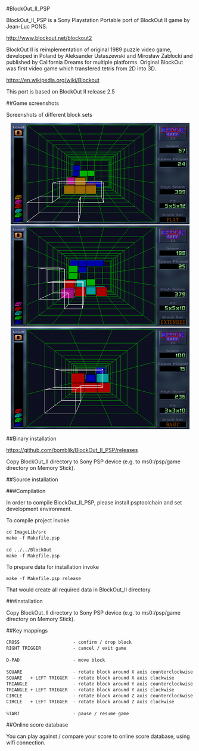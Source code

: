#BlockOut_II_PSP

BlockOut_II_PSP is a Sony Playstation Portable port of BlockOut II game by Jean-Luc PONS.

http://www.blockout.net/blockout2

BlockOut II is reimplementation of original 1989 puzzle video game, developed in Poland by
Aleksander Ustaszewski and Mirosław Zabłocki and published by California Dreams for multiple
platforms. Original BlockOut was first video game which transfered tetris from 2D into 3D.

https://en.wikipedia.org/wiki/Blockout

This port is based on BlockOut II release 2.5

##Game screenshots

Screenshots of different block sets

<p align="center">
  <img src="Screenshots/flat_fun_screenshot.png" width="480"/>
  <img src="Screenshots/out_of_control_screenshot.png" width="480"/>
  <img src="Screenshots/3d_mania_screenshot.png" width="480"/>
</p>

##Binary installation

https://github.com/bomblik/BlockOut_II_PSP/releases

Copy BlockOut_II directory to Sony PSP device
(e.g. to ms0:/psp/game directory on Memory Stick).

##Source installation

###Compilation

In order to compile BlockOut_II_PSP, please install psptoolchain
and set development environment.

To compile project invoke

    cd ImageLib/src
    make -f Makefile.psp

    cd ../../BlockOut
    make -f Makefile.psp

To prepare data for installation invoke

    make -f Makefile.psp release

That would create all required data in BlockOut_II directory

###Installation

Copy BlockOut_II directory to Sony PSP device
(e.g. to ms0:/psp/game directory on Memory Stick).

##Key mappings

    CROSS                    - confirm / drop block
    RIGHT TRIGGER            - cancel / exit game

    D-PAD                    - move block

    SQUARE                   - rotate block around X axis counterclockwise
    SQUARE   + LEFT TRIGGER  - rotate block around X axis clockwise
    TRIANGLE                 - rotate block around Y axis counterclockwise
    TRIANGLE + LEFT TRIGGER  - rotate block around Y axis clockwise
    CIRCLE                   - rotate block around Z axis counterclockwise
    CIRCLE   + LEFT TRIGGER  - rotate block around Z axis clockwise

    START                    - pause / resume game

##Online score database

You can play against / compare your score to online score database, using wifi connection.


